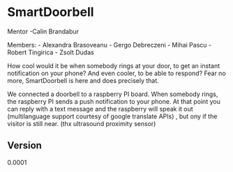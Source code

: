 SmartDoorbell
=========
Mentor -Calin Brandabur

Members: 
        - Alexandra Brasoveanu
        - Gergo Debreczeni
        - Mihai Pascu
        - Robert Tingirica
        - Zsolt Dudas
        
How cool would it be when somebody rings at your door, to get an instant notification on your phone? And even cooler, to be able to respond?
Fear no more, SmartDoorbell is here and does precisely that.

We connected a doorbell to a raspberry PI board.
When somebody rings, the raspberry PI sends a push notification to your phone.
At that point you can reply with a text message and the raspberry will speak it out (multilanguage support courtesy of google translate APIs) , but ony if the visitor is still near. (thx ultrasound proximity sensor)


Version
----

0.0001

